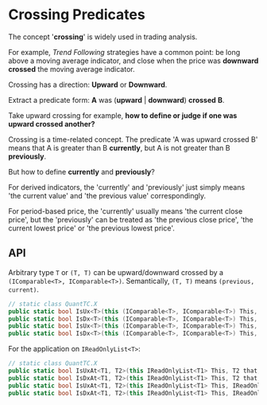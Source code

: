 # Crossing Predicates

The concept '**crossing**' is widely used in trading analysis.

For example, *Trend Following* strategies have a common point: be long above a moving average indicator, and close when the price was **downward crossed** the moving average indicator.

Crossing has a direction: **Upward** or **Downward**.

Extract a predicate form: **A** was (**upward** | **downward**) **crossed** **B**.

Take upward crossing for example, **how to define or judge if one was upward crossed another?**

Crossing is a time-related concept. The predicate 'A was upward crossed B' means that A is greater than B **currently**, but A is not greater than B **previously**.

But how to define **currently** and **previously**?

For derived indicators, the 'currently' and 'previously' just simply means 'the current value' and 'the previous value' correspondingly.

For period-based price, the 'currently' usually means 'the current close price', but the 'previously' can be treated as 'the previous close price', 'the current lowest price' or 'the previous lowest price'.

## API

Arbitrary type `T` or `(T, T)` can be upward/downward crossed by a `(IComparable<T>, IComparable<T>)`. Semantically, `(T, T)` means `(previous, current)`.

```C#
// static class QuantTC.X
public static bool IsUx<T>(this (IComparable<T>, IComparable<T>) This, T that);
public static bool IsDx<T>(this (IComparable<T>, IComparable<T>) This, T that);
public static bool IsUx<T>(this (IComparable<T>, IComparable<T>) This, (T, T) that);
public static bool IsDx<T>(this (IComparable<T>, IComparable<T>) This, (T, T) that);
```

For the application on `IReadOnlyList<T>`:

```c#
// static class QuantTC.X
public static bool IsUxAt<T1, T2>(this IReadOnlyList<T1> This, T2 that, int i) where T1 : IComparable<T2>;
public static bool IsDxAt<T1, T2>(this IReadOnlyList<T1> This, T2 that, int i) where T1 : IComparable<T2>;
public static bool IsUxAt<T1, T2>(this IReadOnlyList<T1> This, IReadOnlyList<T2> that, int i) where T1 : IComparable<T2>;
public static bool IsDxAt<T1, T2>(this IReadOnlyList<T1> This, IReadOnlyList<T2> that, int i) where T1 : IComparable<T2>;
```